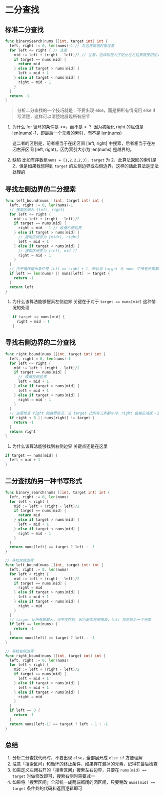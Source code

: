 # 二分查找

## 标准二分查找

```go
func binarySearch(nums []int, target int) int {
  left, right := 0, len(nums)-1 // 右边界赋值时需注意
  for left <= right { // 注意
    mid := left + (right - left)/2 // 注意，这样写是为了防止左右边界直接相加太大导致整型溢出
    if target == nums[mid] {
      return mid
    } else if target > nums[mid] {
      left = mid + 1
    } else if target < nums[mid] {
      right = mid - 1
    }
  }
  return -1
}
```

> 分析二分查找的一个技巧就是：不要出现 else，而是把所有情况用 else if 写清楚，这样可以清楚地展现所有细节

1. 为什么 for 循环的条件是 <=，而不是 < ？
   因为初始化 right 的赋值是 len(nums)-1，即最后一个元素的索引，而不是 len(nums)

   这二者的区别是，前者相当于在闭区间 [left, right] 中搜索，后者相当于在左闭右开区间 [left, right)，因为索引大小为 len(nums) 是越界的。

2. 缺陷
   比如有序数组`nums = [1,2,2,2,3]`，`target` 为 2，此算法返回的索引是 2，但是如果我想得到 `target` 的左侧边界或右侧边界，这样的话此算法是无法处理的

## 寻找左侧边界的二分搜索

```go
func left_bound(nums []int, target int) int {
  left, right := 0, len(nums)-1
  // 搜索区间为 [left, right]
  for left <= right {
    mid := left + (right - left)/2
    if target == nums[mid] {
      right = mid - 1 // 收缩右侧边界
    } else if target > nums[mid] {
      // 搜索区间变为 [mid+1, right]
      left = mid + 1
    } else if target < nums[mid] {
      // 搜索区间变为 [left, mid-1]
      right = mid - 1
    }
  }
  // 由于循环退出条件是 left == right + 1，所以当 target 比 nums 中所有元素都大时，会使得索引越界
  if left >= len(nums) || nums[left] != target {
    return -1
  }
  return left
}
```

1. 为什么该算法能够搜索左侧边界
   关键在于对于 `target == nums[mid]` 这种情况的处理

   ```go
   if target == nums[mid] {
     right = mid - 1
   }
   ```

## 寻找右侧边界的二分查找

```go
func right_bound(nums []int, target int) int {
  left, right = 0, len(nums)-1
  for left <= right {
    mid := left + (right - left)/2
    if target == nums[mid] {
      // 收缩左侧边界
      left = mid + 1
    } else if target > nums[mid] {
      left = mid + 1
    } else if target < nums[mid] {
      right = mid - 1
    }
  }
  // 这里检查 right 的越界情况，当 target 比所有元素都小时，right 会被见减成 -1，所以需要在最后防止越界
  if right < 0 || nums[right] != target {
    return -1
  }
  return right
}
```

1. 为什么该算法能够找到右侧边界
   关键点还是在这里

```go
if target == nums[mid] {
  left = mid + 1
}
```

## 二分查找的另一种书写形式

```go
func binary_search(nums []int, target int) int {
  left, right := 0, len(nums)
  for left < right {
    mid := left + (right - left)/2
    if target == nums[mid] {
      return mid
    } else if target > nums[mid] {
      left = mid + 1
    } else if target < nums[mid] {
      right = mid - 1
    }
  }
  return nums[left] == target ? left : -1
}

// 寻找左侧边界
func left_bound(nums []int, target int) int {
  left, right := 0, len(nums)
  for left < right {
    mid := left + (right - left)/2
    if target == nums[mid] {
      right = mid
    } else if target > nums[mid] {
      left = mid + 1
    } else if target < nums[mid] {
      right = mid
    }
  }
  // target 比所有数都大，当不存在时，因为是向左侧搜索，left 指向最后一个元素
  if left == len(nums) {
    return -1
  }
  return nums[left] == target ? left : -1
}

// 寻找右侧边界
func right_bound(nums []int, target int) int {
  left, right := 0, len(nums)
  for left < right {
    mid := left + (right - left)/2
    if target == nums[mid] {
      left = mid + 1
    } else if target > nums[mid] {
      left = mid + 1
    } else if target < nums[mid] {
      right = mid
    }
  }
  if left == 0 {
    return -1
  }
  return nums[left-1] == target ? left - 1 : -1
}
```

## 总结

1. 分析二分查找代码时，不要出现 `else`，全部展开成 `else if` 方便理解
2. 注意「搜索区间」和循环的终止条件，如果存在漏掉的元素，记得在最后检查
3. 如需定义左闭右开的「搜索区间」搜索左右边界，只要在 `nums[mid] == target` 时做修改即可，搜索右侧时需要减一
4. 如果将「搜索区间」全部统一成两端都闭的闭区间，只要稍改 `nums[mid] == target` 条件处的代码和返回逻辑即可
